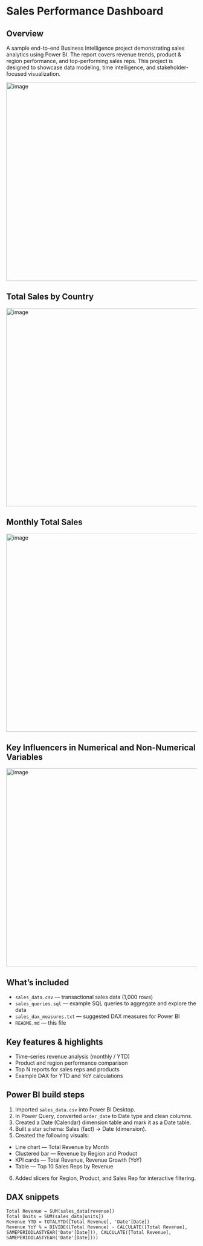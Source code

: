 # Sales Performance Dashboard

## Overview
A sample end-to-end Business Intelligence project demonstrating sales analytics using Power BI. The report covers revenue trends, product & region performance, and top-performing sales reps. This project is designed to showcase data modeling, time intelligence, and stakeholder-focused visualization.

<img width="1034" height="524" alt="image" src="https://github.com/user-attachments/assets/3b531572-de0d-4759-a2f6-bce8f780dc29" />

## Total Sales by Country

<img width="866" height="523" alt="image" src="https://github.com/user-attachments/assets/1cf32014-e226-41ec-aae2-6fd281412f94" />

## Monthly Total Sales
<img width="896" height="523" alt="image" src="https://github.com/user-attachments/assets/e15d7a82-6622-4512-ace3-23d93b233fc5" />

## Key Influencers in Numerical and Non-Numerical Variables
<img width="1032" height="523" alt="image" src="https://github.com/user-attachments/assets/be96e0ca-2a33-4d20-b100-8696f4c3a26c" />


## What’s included


- `sales_data.csv` — transactional sales data (1,000 rows)
- `sales_queries.sql` — example SQL queries to aggregate and explore the data
- `sales_dax_measures.txt` — suggested DAX measures for Power BI
- `README.md` — this file


## Key features & highlights


- Time-series revenue analysis (monthly / YTD)
- Product and region performance comparison
- Top N reports for sales reps and products
- Example DAX for YTD and YoY calculations


## Power BI build steps


1. Imported `sales_data.csv` into Power BI Desktop.
2. In Power Query, converted `order_date` to Date type and clean columns.
3. Created a Date (Calendar) dimension table and mark it as a Date table.
4. Built a star schema: Sales (fact) → Date (dimension).
5. Created the following visuals:
- Line chart — Total Revenue by Month
- Clustered bar — Revenue by Region and Product
- KPI cards — Total Revenue, Revenue Growth (YoY)
- Table — Top 10 Sales Reps by Revenue
6. Added slicers for Region, Product, and Sales Rep for interactive filtering.


## DAX snippets


```dax
Total Revenue = SUM(sales_data[revenue])
Total Units = SUM(sales_data[units])
Revenue YTD = TOTALYTD([Total Revenue], 'Date'[Date])
Revenue YoY % = DIVIDE([Total Revenue] - CALCULATE([Total Revenue], SAMEPERIODLASTYEAR('Date'[Date])), CALCULATE([Total Revenue], SAMEPERIODLASTYEAR('Date'[Date])))
